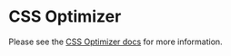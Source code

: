 # CSS Optimizer

Please see the [CSS Optimizer docs](http://docs.whateverweb.com/documentation/css-optimizer/) for more information.


